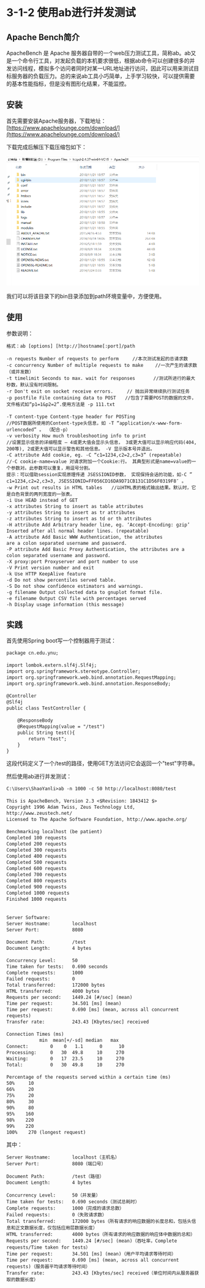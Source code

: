 # 3-1-2 使用ab进行并发测试

## Apache Bench简介

ApacheBench 是 Apache 服务器自带的一个web压力测试工具，简称ab。ab又是一个命令行工具，对发起负载的本机要求很低，根据ab命令可以创建很多的并发访问线程，模拟多个访问者同时对某一URL地址进行访问，因此可以用来测试目标服务器的负载压力。总的来说ab工具小巧简单，上手学习较快，可以提供需要的基本性能指标，但是没有图形化结果，不能监控。

## 安装

首先需要安装Apache服务器，下载地址：[https://www.apachelounge.com/download/](https://www.apachelounge.com/download/)

下载完成后解压下载压缩包如下：

![Apache_Bench_catalog.png](images/Apache_Bench_catalog.png)

我们可以将该目录下的bin目录添加到path环境变量中，方便使用。

## 使用

参数说明：

    格式：ab [options] [http://]hostname[:port]/path

    -n requests Number of requests to perform     //本次测试发起的总请求数
    -c concurrency Number of multiple requests to make　　 //一次产生的请求数（或并发数）
    -t timelimit Seconds to max. wait for responses　　　　//测试所进行的最大秒数，默认没有时间限制。
    -r Don't exit on socket receive errors.     // 抛出异常继续执行测试任务 
    -p postfile File containing data to POST　　//包含了需要POST的数据的文件，文件格式如“p1=1&p2=2”.使用方法是 -p 111.txt

    -T content-type Content-type header for POSTing
    //POST数据所使用的Content-type头信息，如 -T “application/x-www-form-urlencoded” 。 （配合-p）
    -v verbosity How much troubleshooting info to print
    //设置显示信息的详细程度 – 4或更大值会显示头信息， 3或更大值可以显示响应代码(404, 200等), 2或更大值可以显示警告和其他信息。 -V 显示版本号并退出。
    -C attribute Add cookie, eg. -C “c1=1234,c2=2,c3=3” (repeatable)
    //-C cookie-name=value 对请求附加一个Cookie:行。 其典型形式是name=value的一个参数对。此参数可以重复，用逗号分割。
    提示：可以借助session实现原理传递 JSESSIONID参数， 实现保持会话的功能，如-C ” c1=1234,c2=2,c3=3, JSESSIONID=FF056CD16DA9D71CB131C1D56F0319F8″ 。
    -w Print out results in HTML tables　　//以HTML表的格式输出结果。默认时，它是白色背景的两列宽度的一张表。
    -i Use HEAD instead of GET
    -x attributes String to insert as table attributes
    -y attributes String to insert as tr attributes
    -z attributes String to insert as td or th attributes
    -H attribute Add Arbitrary header line, eg. ‘Accept-Encoding: gzip’ Inserted after all normal header lines. (repeatable)
    -A attribute Add Basic WWW Authentication, the attributes
    are a colon separated username and password.
    -P attribute Add Basic Proxy Authentication, the attributes are a colon separated username and password.
    -X proxy:port Proxyserver and port number to use
    -V Print version number and exit
    -k Use HTTP KeepAlive feature
    -d Do not show percentiles served table.
    -S Do not show confidence estimators and warnings.
    -g filename Output collected data to gnuplot format file.
    -e filename Output CSV file with percentages served
    -h Display usage information (this message)

## 实践

首先使用Spring boot写一个控制器用于测试：

    package cn.edu.ynu;

    import lombok.extern.slf4j.Slf4j;
    import org.springframework.stereotype.Controller;
    import org.springframework.web.bind.annotation.RequestMapping;
    import org.springframework.web.bind.annotation.ResponseBody;

    @Controller
    @Slf4j
    public class TestController {

        @ResponseBody
        @RequestMapping(value = "/test")
        public String test(){
            return "test";
        }
    }

这段代码定义了一个/test的路径，使用GET方法访问它会返回一个"test"字符串。

然后使用ab进行并发测试：

    C:\Users\ShaoYanli>ab -n 1000 -c 50 http://localhost:8080/test

    This is ApacheBench, Version 2.3 <$Revision: 1843412 $>
    Copyright 1996 Adam Twiss, Zeus Technology Ltd, http://www.zeustech.net/
    Licensed to The Apache Software Foundation, http://www.apache.org/

    Benchmarking localhost (be patient)
    Completed 100 requests
    Completed 200 requests
    Completed 300 requests
    Completed 400 requests
    Completed 500 requests
    Completed 600 requests
    Completed 700 requests
    Completed 800 requests
    Completed 900 requests
    Completed 1000 requests
    Finished 1000 requests


    Server Software:
    Server Hostname:        localhost
    Server Port:            8080

    Document Path:          /test
    Document Length:        4 bytes

    Concurrency Level:      50
    Time taken for tests:   0.690 seconds
    Complete requests:      1000
    Failed requests:        0
    Total transferred:      172000 bytes
    HTML transferred:       4000 bytes
    Requests per second:    1449.24 [#/sec] (mean)
    Time per request:       34.501 [ms] (mean)
    Time per request:       0.690 [ms] (mean, across all concurrent requests)
    Transfer rate:          243.43 [Kbytes/sec] received

    Connection Times (ms)
                min  mean[+/-sd] median   max
    Connect:        0    0   1.1      0      10
    Processing:     0   30  49.8     10     270
    Waiting:        0   17  23.5     10     270
    Total:          0   30  49.8     10     270

    Percentage of the requests served within a certain time (ms)
    50%     10
    66%     20
    75%     20
    80%     30
    90%     80
    95%    160
    98%    220
    99%    220
    100%    270 (longest request)

其中：

    Server Hostname:        localhost（主机名）
    Server Port:            8080（端口号）

    Document Path:          /test（路径）
    Document Length:        4 bytes

    Concurrency Level:      50（并发量）
    Time taken for tests:   0.690 seconds（测试总耗时）
    Complete requests:      1000（完成的请求总数）
    Failed requests:        0（失败请求数）
    Total transferred:      172000 bytes（所有请求的响应数据的长度总和，包括头信息和正文数据长度，仅包括应用层数据长度）
    HTML transferred:       4000 bytes（所有请求的响应数据的响应体中数据的总和）
    Requests per second:    1449.24 [#/sec] (mean)（吞吐率，Complete requests/Time taken for tests）
    Time per request:       34.501 [ms] (mean)（用户平均请求等待时间）
    Time per request:       0.690 [ms] (mean, across all concurrent requests)（服务器平均请求等待时间）
    Transfer rate:          243.43 [Kbytes/sec] received（单位时间内从服务器获取的数据长度）